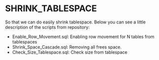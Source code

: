 # SHRINK_TABLESPACE
So that we can do easily shrink tablespace.
Below you can see a little description of the scripts from repository:
- Enable_Row_Movement.sql: Enabling row movement for N tables from tablespaces
- Shrink_Space_Cascade.sql: Removing all frees space.
- Check_Size_Tablespace.sql: Check size from tablespace

